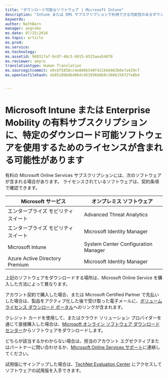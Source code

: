 ```yaml
---
title: "ダウンロード可能なソフトウェア | Microsoft Intune"
description: "Intune または EMS サブスクリプションで利用できる可能性のあるダウンロード可能なソフトウェアを確認します。"
keywords: 
author: NathBarn
manager: angrobe
ms.date: 07/25/2016
ms.topic: article
ms.prod: 
ms.service: 
ms.technology: 
ms.assetid: 9d031fa7-9c07-48c5-b915-6525aea54870
ms.reviewer: amyro
translationtype: Human Translation
ms.sourcegitcommit: e9cbf5858cc4e860b540f421b6d463b8e7a429cf
ms.openlocfilehash: eb85109bdb406dc452936b8b9c366615672fe8b4


---
```


# Microsoft Intune または Enterprise Mobility の有料サブスクリプションに、特定のダウンロード可能ソフトウェアを使用するためのライセンスが含まれる可能性があります

有料の Microsoft Online Services サブスクリプションには、次のソフトウェアが含まれる場合があります。  ライセンスされているソフトウェアは、契約条項で確認できます。

| **Microsoft サービス**    | **オンプレミス ソフトウェア**           |
| ------------- |-------------|
|エンタープライズ モビリティ スイート |    Advanced Threat Analytics |
|エンタープライズ モビリティ スイート |    Microsoft Identity Manager |
|Microsoft Intune | System Center Configuration Manager |
|Azure Active Directory Premium |   Microsoft Identity Manager |

上記のソフトウェアをダウンロードする場所は、Microsoft Online Service を購入した方法によって異なります。

アカウント契約で購入した場合、または Microsoft Certified Partner で先払いした場合は、製品をアクティブ化した後で受け取った電子メールに、[ボリューム ライセンス ダウンロード ポータル](https://www.microsoft.com/Licensing/servicecenter/default.aspx)へのリンクが含まれます。

クレジット カードを使用して、またはクラウド ソリューション プロバイダーを通じて直接購入した場合は、[Microsoft オンライン ソフトウェア ダウンロード センター](https://www.microsoft.com/online/downloads/HomeRealmDiscovery.aspx)からソフトウェアをダウンロードします。

どちらが該当するかわからない場合は、担当のアカウント エグゼクティブまたはパートナーに問い合わせるか、[Microsoft Online Services サポート](https://technet.microsoft.com/en-us/dn932057.aspx)に連絡してください。

試用版にサインアップした場合は、[TechNet Evaluation Center](https://www.microsoft.com/evalcenter/try) にアクセスしてソフトウェアの試用版を入手できます。



<!--HONumber=Jul16_HO4-->


